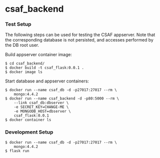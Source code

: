 # csaf_backend
### Test Setup
The following steps can be used for testing the CSAF appserver. Note that the corresponding database is not persisted, and accesses performed by the DB root user.

Build appserver container image:
```
$ cd csaf_backend/
$ docker build -t csaf_flask:0.0.1 .
$ docker image ls
```
Start database and appserver containers:
```
$ docker run --name csaf_db -d -p27017:27017 --rm \
    mongo:4.4.2
$ docker run --name csaf_backend -d -p80:5000 --rm \
    --link csaf_db:dbserver \
    -e SECRET_KEY=CHANGE-ME \
    -e MONGODB_HOST=dbserver \
    csaf_flask:0.0.1
$ docker container ls
```
### Development Setup
```
$ docker run --name csaf_db -d -p27017:27017 --rm \
    mongo:4.4.2
$ flask run
```
